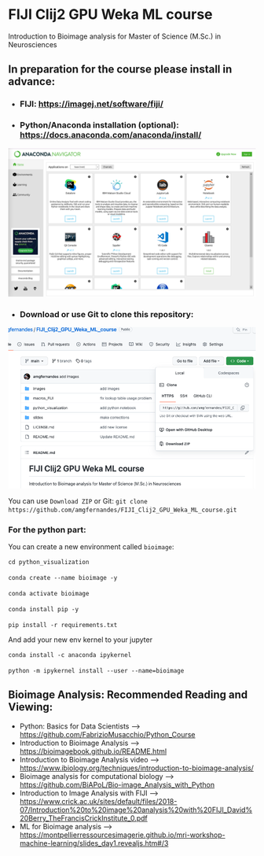 # FIJI Clij2 GPU Weka ML course


Introduction to Bioimage analysis for Master of Science (M.Sc.) in Neurosciences



## In preparation for the course please install in advance:


- ### FIJI: https://imagej.net/software/fiji/



- ### Python/Anaconda installation (optional): https://docs.anaconda.com/anaconda/install/

<img src="images/Screenshot_Anaconda.png" alt="Screenshot_Anaconda" width="1200"/>

- ### Download or use Git to clone this repository: 
  
<img src="images/Download_repository.png" alt="Download repository" width="1200"/>

You can use `Download ZIP` or Git: `git clone https://github.com/amgfernandes/FIJI_Clij2_GPU_Weka_ML_course.git`

### For the python part:

You can create a new environment called `bioimage`:

```
cd python_visualization

conda create --name bioimage -y

conda activate bioimage

conda install pip -y

pip install -r requirements.txt
```

And add your new env kernel to your jupyter

```
conda install -c anaconda ipykernel

python -m ipykernel install --user --name=bioimage
```

## Bioimage Analysis: Recommended Reading and Viewing:
- Python: Basics for Data Scientists --> https://github.com/FabrizioMusacchio/Python_Course
- Introduction to Bioimage Analysis --> https://bioimagebook.github.io/README.html
- Introduction to Bioimage Analysis video --> https://www.ibiology.org/techniques/introduction-to-bioimage-analysis/
- Bioimage analysis for computational biology --> https://github.com/BiAPoL/Bio-image_Analysis_with_Python
- Introduction to Image Analysis with FIJI --> https://www.crick.ac.uk/sites/default/files/2018-07/Introduction%20to%20image%20analysis%20with%20FIJI_David%20Berry_TheFrancisCrickInstitute_0.pdf
- ML for Bioimage analysis --> https://montpellierressourcesimagerie.github.io/mri-workshop-machine-learning/slides_day1.revealjs.htm#/3
